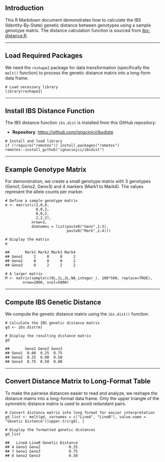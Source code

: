 ## Introduction

This R Markdown document demonstrates how to calculate the IBS
(Identity-By-State) genetic distance between genotypes using a sample
genotype matrix. The distance calculation function is sourced from
[ibs-distance.R](ibs-distance.R).

------------------------------------------------------------------------

## Load Required Packages

We need the `reshape2` package for data transformation (specifically the
`melt()` function) to process the genetic distance matrix into a
long-form data frame.

    # Load necessary library
    library(reshape2)

------------------------------------------------------------------------

## Install IBS Distance Function

The IBS distance function `ibs.dist` is installed from this GitHub
repository:

-   **Repository**: <https://github.com/ignaciojci/ibsdiste>

<!-- -->

    # Install and load library
    if (!require("remotes")) install.packages("remotes")
    remotes::install_github("ignaciojci/ibsdist")

------------------------------------------------------------------------

## Example Genotype Matrix

For demonstration, we create a small genotype matrix with 3 genotypes
(Geno1, Geno2, Geno3) and 4 markers (Mark1 to Mark4). The values
represent the allele counts per marker.

    # Define a sample genotype matrix
    m <- matrix(c(2,0,0,
                  0,0,2,
                  0,0,2,
                  2,2,2),
                nrow=3,
                dimnames = list(paste0("Geno",1:3),
                                paste0("Mark",1:4)))

    # Display the matrix
    m

    ##       Mark1 Mark2 Mark3 Mark4
    ## Geno1     2     0     0     2
    ## Geno2     0     0     0     2
    ## Geno3     0     2     2     2
    
    # A larger matrix
    M <- matrix(sample(c(0L,1L,2L,NA_integer_), 100*500, replace=TRUE),
            nrow=2000, ncol=5000)

------------------------------------------------------------------------

## Compute IBS Genetic Distance

We compute the genetic distance matrix using the `ibs.dist()` function.

    # Calculate the IBS genetic distance matrix
    gd <- ibs.dist(m)

    # Display the resulting distance matrix
    gd

    ##       Geno1 Geno2 Geno3
    ## Geno1  0.00  0.25  0.75
    ## Geno2  0.25  0.00  0.50
    ## Geno3  0.75  0.50  0.00

------------------------------------------------------------------------

## Convert Distance Matrix to Long-Format Table

To make the pairwise distances easier to read and analyze, we reshape
the distance matrix into a long-format data frame. Only the upper
triangle of the symmetric distance matrix is used to avoid redundant
pairs.

    # Convert distance matrix into long format for easier interpretation
    gd_list <- melt(gd, varnames = c("LineA", "LineB"), value.name = "Genetic Distance")[upper.tri(gd), ]

    # Display the formatted genetic distances
    gd_list

    ##   LineA LineB Genetic Distance
    ## 4 Geno1 Geno2             0.25
    ## 7 Geno1 Geno3             0.75
    ## 8 Geno2 Geno3             0.50
